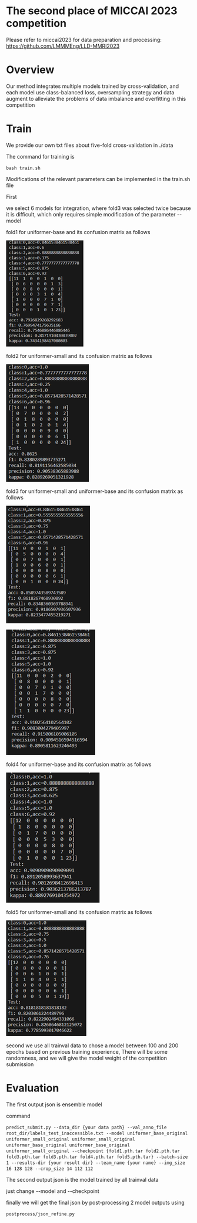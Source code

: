 # The second place of MICCAI 2023 competition

Please refer to miccai2023 for data preparation and processing: https://github.com/LMMMEng/LLD-MMRI2023

# Overview
Our method integrates multiple models trained by cross-validation, and each model use class-balanced loss, oversampling strategy and data augment to alleviate the problems of data imbalance and overfitting in this competition

# Train
We provide our own txt files about five-fold cross-validation in ./data

The command for training is

    bash train.sh

Modifications of the relevant parameters can be implemented in the train.sh file

First

we select 6 models for integration, where fold3 was selected twice because it is difficult, which only requires simple modification of the parameter --model

fold1 for uniformer-base and its confusion matrix as follows

![Image text](https://github.com/ZHEGG/miccai2023/blob/main/image/fold1_confusion_matrix_base.png)

fold2 for uniformer-small and its confusion matrix as follows

![Image text](https://github.com/ZHEGG/miccai2023/blob/main/image/fold2_confusion_matrix_small.png)

fold3 for uniformer-small and uniformer-base and its confusion matrix as follows

![Image text](https://github.com/ZHEGG/miccai2023/blob/main/image/fold3_confusion_matrix_small.png)

![Image text](https://github.com/ZHEGG/miccai2023/blob/main/image/fold3_confusion_matrix_base.png)

fold4 for uniformer-base and its confusion matrix as follows

![Image text](https://github.com/ZHEGG/miccai2023/blob/main/image/fold4_confusion_matrix_base.png)

fold5 for uniformer-small and its confusion matrix as follows

![Image text](https://github.com/ZHEGG/miccai2023/blob/main/image/fold5_confusion_matrix_small.png)

second we use all trainval data to chose a model between 100 and 200 epochs based on previous training experience, There will be some randomness, and we will give the model weight of the competition submission

# Evaluation
The first output json is ensemble model

command

    predict_submit.py --data_dir {your data path} --val_anno_file root_dir/labels_test_inaccessible.txt --model uniformer_base_original uniformer_small_original uniformer_small_original uniformer_base_original uniformer_base_original uniformer_small_original --checkpoint {fold1.pth.tar fold2.pth.tar fold3.pth.tar fold3.pth.tar fold4.pth.tar fold5.pth.tar} --batch-size 1 --results-dir {your result dir} --team_name {your name} --img_size 16 128 128 --crop_size 14 112 112

The second output json is the model trained by all trainval data

just change --model and --checkpoint

finally we will get the final json by post-processing 2 model outputs using

    postprocess/json_refine.py